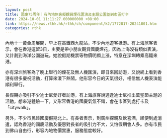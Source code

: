 ```yaml
---
layout: post
title: 國慶75周年｜有內地旅客擬觀賞煙花匯演及主題公園並到市區打卡
date: 2024-10-01 11:11:27.000000000 +08:00
link: https://news.rthk.hk/rthk/ch/component/k2/1772817-20241001.htm
categories: rthk
---
```


內地十一黃金周展開，早上在高鐵西九龍站，不少內地遊客抵港。有上海旅客表示，會在香港逗留3日，主要是帶小朋友觀賞國慶煙花，因為上海沒有類似表演，又計劃到海洋公園遊玩。她說假期機票等物價明顯上漲，特意在深圳轉乘高鐵來港。

亦有深圳旅客為了晚上舉行的煙花及無人機匯演，即日來回訪港，又說網上看到香港有很多慶祝活動，打算來湊下熱鬧。他形容今日的天氣很好，相信無人機表演能順利舉行。

長假期亦吸引不少迪士尼愛好者訪港，有上海旅客說適逢迪士尼推出萬聖節主題的活動，想來港體驗一下，又形容香港的國慶氣氛不錯，會在市區到處打卡及「citywalk」。

另外，不少市民趁國慶假期北上。有長者表示，到廣州探親及飲喜酒，順便到處消遣，認為香港的國慶活動及優惠對長者的吸引力不大，又怕假期會人多。亦有市民到佛山自由行，形容內地物價實惠，服務態度較好。
